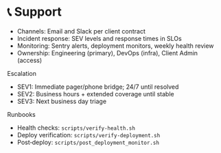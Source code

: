 # 📞 Support

- Channels: Email and Slack per client contract
- Incident response: SEV levels and response times in SLOs
- Monitoring: Sentry alerts, deployment monitors, weekly health review
- Ownership: Engineering (primary), DevOps (infra), Client Admin (access)

Escalation

- SEV1: Immediate pager/phone bridge; 24/7 until resolved
- SEV2: Business hours + extended coverage until stable
- SEV3: Next business day triage

Runbooks

- Health checks: `scripts/verify-health.sh`
- Deploy verification: `scripts/verify-deployment.sh`
- Post‑deploy: `scripts/post_deployment_monitor.sh`
